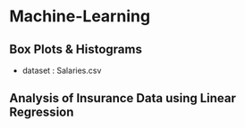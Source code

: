 # Machine-Learning


## Box Plots & Histograms
- dataset : Salaries.csv
## Analysis of Insurance Data using Linear Regression
